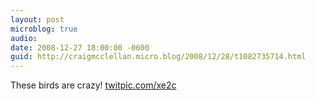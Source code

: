 ```yaml
---
layout: post
microblog: true
audio: 
date: 2008-12-27 18:00:00 -0600
guid: http://craigmcclellan.micro.blog/2008/12/28/t1082735714.html
---
```

These birds are crazy! [twitpic.com/xe2c](http://twitpic.com/xe2c)
